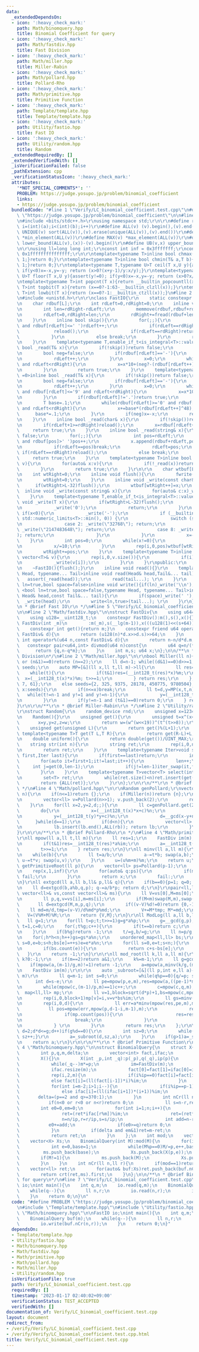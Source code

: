 ```yaml
---
data:
  _extendedDependsOn:
  - icon: ':heavy_check_mark:'
    path: Math/binomquery.hpp
    title: Binomial Coefficient for query
  - icon: ':heavy_check_mark:'
    path: Math/fastdiv.hpp
    title: Fast Division
  - icon: ':heavy_check_mark:'
    path: Math/miller.hpp
    title: Miller-Rabin
  - icon: ':heavy_check_mark:'
    path: Math/pollard.hpp
    title: Pollard-Rho
  - icon: ':heavy_check_mark:'
    path: Math/primitive.hpp
    title: Primitive Function
  - icon: ':heavy_check_mark:'
    path: Template/template.hpp
    title: Template/template.hpp
  - icon: ':heavy_check_mark:'
    path: Utility/fastio.hpp
    title: Fast IO
  - icon: ':heavy_check_mark:'
    path: Utility/random.hpp
    title: Random
  _extendedRequiredBy: []
  _extendedVerifiedWith: []
  _isVerificationFailed: false
  _pathExtension: cpp
  _verificationStatusIcon: ':heavy_check_mark:'
  attributes:
    '*NOT_SPECIAL_COMMENTS*': ''
    PROBLEM: https://judge.yosupo.jp/problem/binomial_coefficient
    links:
    - https://judge.yosupo.jp/problem/binomial_coefficient
  bundledCode: "#line 1 \"Verify/LC_binomial_coefficient.test.cpp\"\n#define PROBLEM\
    \ \"https://judge.yosupo.jp/problem/binomial_coefficient\"\n\n#line 1 \"Template/template.hpp\"\
    \n#include <bits/stdc++.h>\r\nusing namespace std;\r\n\r\n#define rep(i,a,b) for(int\
    \ i=(int)(a);i<(int)(b);i++)\r\n#define ALL(v) (v).begin(),(v).end()\r\n#define\
    \ UNIQUE(v) sort(ALL(v)),(v).erase(unique(ALL(v)),(v).end())\r\n#define MIN(v)\
    \ *min_element(ALL(v))\r\n#define MAX(v) *max_element(ALL(v))\r\n#define LB(v,x)\
    \ lower_bound(ALL(v),(x))-(v).begin()\r\n#define UB(v,x) upper_bound(ALL(v),(x))-(v).begin()\r\
    \n\r\nusing ll=long long int;\r\nconst int inf = 0x3fffffff;\r\nconst ll INF =\
    \ 0x1fffffffffffffff;\r\n\r\ntemplate<typename T>inline bool chmax(T& a,T b){if(a<b){a=b;return\
    \ 1;}return 0;}\r\ntemplate<typename T>inline bool chmin(T& a,T b){if(a>b){a=b;return\
    \ 1;}return 0;}\r\ntemplate<typename T,typename U>T ceil(T x,U y){assert(y!=0);\
    \ if(y<0)x=-x,y=-y; return (x>0?(x+y-1)/y:x/y);}\r\ntemplate<typename T,typename\
    \ U>T floor(T x,U y){assert(y!=0); if(y<0)x=-x,y=-y; return (x>0?x/y:(x-y+1)/y);}\r\
    \ntemplate<typename T>int popcnt(T x){return __builtin_popcountll(x);}\r\ntemplate<typename\
    \ T>int topbit(T x){return (x==0?-1:63-__builtin_clzll(x));}\r\ntemplate<typename\
    \ T>int lowbit(T x){return (x==0?-1:__builtin_ctzll(x));}\n#line 2 \"Utility/fastio.hpp\"\
    \n#include <unistd.h>\r\n\r\nclass FastIO{\r\n    static constexpr int L=1<<16;\r\
    \n    char rdbuf[L];\r\n    int rdLeft=0,rdRight=0;\r\n    inline void reload(){\r\
    \n        int len=rdRight-rdLeft;\r\n        memmove(rdbuf,rdbuf+rdLeft,len);\r\
    \n        rdLeft=0,rdRight=len;\r\n        rdRight+=fread(rdbuf+len,1,L-len,stdin);\r\
    \n    }\r\n    inline bool skip(){\r\n        for(;;){\r\n            while(rdLeft!=rdRight\
    \ and rdbuf[rdLeft]<=' ')rdLeft++;\r\n            if(rdLeft==rdRight){\r\n   \
    \             reload();\r\n                if(rdLeft==rdRight)return false;\r\n\
    \            }\r\n            else break;\r\n        }\r\n        return true;\r\
    \n    }\r\n    template<typename T,enable_if_t<is_integral<T>::value,int> =0>inline\
    \ bool _read(T& x){\r\n        if(!skip())return false;\r\n        if(rdLeft+20>=rdRight)reload();\r\
    \n        bool neg=false;\r\n        if(rdbuf[rdLeft]=='-'){\r\n            neg=true;\r\
    \n            rdLeft++;\r\n        }\r\n        x=0;\r\n        while(rdbuf[rdLeft]>='0'\
    \ and rdLeft<rdRight){\r\n            x=x*10+(neg?-(rdbuf[rdLeft++]^48):(rdbuf[rdLeft++]^48));\r\
    \n        }\r\n        return true;\r\n    }\r\n    template<typename T,enable_if_t<is_floating_point<T>::value,int>\
    \ =0>inline bool _read(T& x){\r\n        if(!skip())return false;\r\n        if(rdLeft+20>=rdRight)reload();\r\
    \n        bool neg=false;\r\n        if(rdbuf[rdLeft]=='-'){\r\n            neg=true;\r\
    \n            rdLeft++;\r\n        }\r\n        x=0;\r\n        while(rdbuf[rdLeft]>='0'\
    \ and rdbuf[rdLeft]<='9' and rdLeft<rdRight){\r\n            x=x*10+(rdbuf[rdLeft++]^48);\r\
    \n        }\r\n        if(rdbuf[rdLeft]!='.')return true;\r\n        rdLeft++;\r\
    \n        T base=.1;\r\n        while(rdbuf[rdLeft]>='0' and rdbuf[rdLeft]<='9'\
    \ and rdLeft<rdRight){\r\n            x+=base*(rdbuf[rdLeft++]^48);\r\n      \
    \      base*=.1;\r\n        }\r\n        if(neg)x=-x;\r\n        return true;\r\
    \n    }\r\n    inline bool _read(char& x){\r\n        if(!skip())return false;\r\
    \n        if(rdLeft+1>=rdRight)reload();\r\n        x=rdbuf[rdLeft++];\r\n   \
    \     return true;\r\n    }\r\n    inline bool _read(string& x){\r\n        if(!skip())return\
    \ false;\r\n        for(;;){\r\n            int pos=rdLeft;\r\n            while(pos<rdRight\
    \ and rdbuf[pos]>' ')pos++;\r\n            x.append(rdbuf+rdLeft,pos-rdLeft);\r\
    \n            if(rdLeft==pos)break;\r\n            rdLeft=pos;\r\n           \
    \ if(rdLeft==rdRight)reload();\r\n            else break;\r\n        }\r\n   \
    \     return true;\r\n    }\r\n    template<typename T>inline bool _read(vector<T>&\
    \ v){\r\n        for(auto& x:v){\r\n            if(!_read(x))return false;\r\n\
    \        }\r\n        return true;\r\n    }\r\n\r\n    char wtbuf[L],tmp[50];\r\
    \n    int wtRight=0;\r\n    inline void flush(){\r\n        fwrite(wtbuf,1,wtRight,stdout);\r\
    \n        wtRight=0;\r\n    }\r\n    inline void _write(const char& x){\r\n  \
    \      if(wtRight>L-32)flush();\r\n        wtbuf[wtRight++]=x;\r\n    }\r\n  \
    \  inline void _write(const string& x){\r\n        for(auto& c:x)_write(c);\r\n\
    \    }\r\n    template<typename T,enable_if_t<is_integral<T>::value,int> =0>inline\
    \ void _write(T x){\r\n        if(wtRight>L-32)flush();\r\n        if(x==0){\r\
    \n            _write('0');\r\n            return;\r\n        }\r\n        else\
    \ if(x<0){\r\n            _write('-');\r\n            if (__builtin_expect(x ==\
    \ std::numeric_limits<T>::min(), 0)) {\r\n                switch (sizeof(x)) {\r\
    \n                case 2: _write(\"32768\"); return;\r\n                case 4:\
    \ _write(\"2147483648\"); return;\r\n                case 8: _write(\"9223372036854775808\"\
    ); return;\r\n                }\r\n            }\r\n            x=-x;\r\n    \
    \    }\r\n        int pos=0;\r\n        while(x!=0){\r\n            tmp[pos++]=char((x%10)|48);\r\
    \n            x/=10;\r\n        }\r\n        rep(i,0,pos)wtbuf[wtRight+i]=tmp[pos-1-i];\r\
    \n        wtRight+=pos;\r\n    }\r\n    template<typename T>inline void _write(const\
    \ vector<T>& v){\r\n        rep(i,0,v.size()){\r\n            if(i)_write(' ');\r\
    \n            _write(v[i]);\r\n        }\r\n    }\r\npublic:\r\n    FastIO(){}\r\
    \n    ~FastIO(){flush();}\r\n    inline void read(){}\r\n    template <typename\
    \ Head, typename... Tail>inline void read(Head& head,Tail&... tail){\r\n     \
    \   assert(_read(head));\r\n        read(tail...); \r\n    }\r\n    template<bool\
    \ ln=true,bool space=false>inline void write(){if(ln)_write('\\n');}\r\n    template\
    \ <bool ln=true,bool space=false,typename Head, typename... Tail>inline void write(const\
    \ Head& head,const Tail&... tail){\r\n        if(space)_write(' ');\r\n      \
    \  _write(head);\r\n        write<ln,true>(tail...); \r\n    }\r\n};\r\n\r\n/**\r\
    \n * @brief Fast IO\r\n */\n#line 5 \"Verify/LC_binomial_coefficient.test.cpp\"\
    \n\n#line 2 \"Math/fastdiv.hpp\"\n\nstruct FastDiv{\n    using u64=uint64_t;\n\
    \    using u128=__uint128_t;\n    constexpr FastDiv():m(),s(),x(){}\n    constexpr\
    \ FastDiv(int _m)\n        :m(_m),s(__lg(m-1)),x(((u128(1)<<(s+64))+m-1)/m){}\n\
    \    constexpr int get(){return m;}\n    constexpr friend u64 operator/(u64 n,const\
    \ FastDiv& d){\n        return (u128(n)*d.x>>d.s)>>64;\n    }\n    constexpr friend\
    \ int operator%(u64 n,const FastDiv& d){\n        return n-n/d*d.m;\n    }\n \
    \   constexpr pair<u64,int> divmod(u64 n)const{\n        u64 q=n/(*this);\n  \
    \      return {q,n-q*m};\n    }\n    int m,s; u64 x;\n};\n\n/**\n * @brief Fast\
    \ Division\n*/\n#line 2 \"Math/miller.hpp\"\n\r\nbool Miller(ll n){\r\n    if(n<2\
    \ or (n&1)==0)return (n==2);\r\n    ll d=n-1; while((d&1)==0)d>>=1;\r\n    vector<ll>\
    \ seeds;\r\n    auto MP=[&](ll x,ll t,ll m)->ll{\r\n        ll res=1;\r\n    \
    \    while(t){\r\n            if(t&1)res=(__int128_t(res)*x)%m;\r\n          \
    \  x=(__int128_t(x)*x)%m; t>>=1;\r\n        } return res;\r\n    };\r\n    if(n<(1<<30))seeds={2,\
    \ 7, 61};\r\n    else seeds={2, 325, 9375, 28178, 450775, 9780504};\r\n    for(auto&\
    \ x:seeds){\r\n        if(n<=x)break;\r\n        ll t=d,y=MP(x,t,n);\r\n     \
    \   while(t!=n-1 and y!=1 and y!=n-1){\r\n            y=(__int128_t(y)*y)%n; t<<=1;\r\
    \n        }\r\n        if(y!=n-1 and (t&1)==0)return 0;\r\n    } return 1;\r\n\
    }\r\n\r\n/**\r\n * @brief Miller-Rabin\r\n */\n#line 2 \"Utility/random.hpp\"\n\
    \r\nstruct Random{\r\n    random_device rnd;\r\n    unsigned x=123456789,y=362436069,z=521288629,w=rnd();\r\
    \n    Random(){}\r\n    unsigned get(){\r\n        unsigned t=x^(x<<11);\r\n \
    \       x=y,y=z,z=w;\r\n        return w=(w^(w<<19))^(t^(t>>8));\r\n    }\r\n\
    \    unsigned get(unsigned L){\r\n        return get()%(L+1);\r\n    }\r\n   \
    \ template<typename T>T get(T L,T R){\r\n        return get(R-L)+L;\r\n    }\r\
    \n    double uniform(){\r\n        return double(get())/UINT_MAX;\r\n    }\r\n\
    \    string str(int n){\r\n        string ret;\r\n        rep(i,0,n)ret+=get('a','z');\r\
    \n        return ret;\r\n    }\r\n    template<typename Iter>void shuffle(Iter\
    \ first,Iter last){\r\n        if(first==last)return;\r\n        int len=1;\r\n\
    \        for(auto it=first+1;it!=last;it++){\r\n            len++;\r\n       \
    \     int j=get(0,len-1);\r\n            if(j!=len-1)iter_swap(it,first+j);\r\n\
    \        }\r\n    }\r\n    template<typename T>vector<T> select(int n,T L,T R){\r\
    \n        set<T> ret;\r\n        while(ret.size()<n)ret.insert(get(L,R));\r\n\
    \        return {ALL(ret)};\r\n    }\r\n};\r\n\r\n/**\r\n * @brief Random\r\n\
    \ */\n#line 4 \"Math/pollard.hpp\"\n\r\nRandom genPollard;\r\nvector<ll> Pollard(ll\
    \ n){\r\n    if(n<=1)return {};\r\n    if(Miller(n))return {n};\r\n    if((n&1)==0){\r\
    \n        vector<ll> v=Pollard(n>>1); v.push_back(2);\r\n        return v;\r\n\
    \    }\r\n    for(ll x=2,y=2,d;;){\r\n        ll c=genPollard.get(2LL,n-1);\r\n\
    \        do{\r\n            x=(__int128_t(x)*x+c)%n;\r\n            y=(__int128_t(y)*y+c)%n;\r\
    \n            y=(__int128_t(y)*y+c)%n;\r\n            d=__gcd(x-y+n,n);\r\n  \
    \      }while(d==1);\r\n        if(d<n){\r\n            vector<ll> lb=Pollard(d),rb=Pollard(n/d);\r\
    \n            lb.insert(lb.end(),ALL(rb)); return lb;\r\n        }\r\n    }\r\n\
    }\r\n\r\n/**\r\n * @brief Pollard-Rho\r\n */\n#line 4 \"Math/primitive.hpp\"\n\
    \r\nll mpow(ll a,ll t,ll m){\r\n    ll res=1;\r\n    FastDiv im(m);\r\n    while(t){\r\
    \n        if(t&1)res=__int128_t(res)*a%im;\r\n        a=__int128_t(a)*a%im;\r\n\
    \        t>>=1;\r\n    } return res;\r\n}\r\nll minv(ll a,ll m){\r\n    ll b=m,u=1,v=0;\r\
    \n    while(b){\r\n        ll t=a/b;\r\n        a-=t*b; swap(a,b);\r\n       \
    \ u-=t*v; swap(u,v);\r\n    }\r\n    u=(u%m+m)%m;\r\n    return u;\r\n}\r\nll\
    \ getPrimitiveRoot(ll p){\r\n    vector<ll> ps=Pollard(p-1);\r\n    sort(ALL(ps));\r\
    \n    rep(x,1,inf){\r\n        for(auto& q:ps){\r\n            if(mpow(x,(p-1)/q,p)==1)goto\
    \ fail;\r\n        }\r\n        return x;\r\n        fail:;\r\n    } assert(0);\r\
    \n}\r\nll extgcd(ll a,ll b,ll& p,ll& q){\r\n    if(b==0){p=1; q=0; return a;}\r\
    \n    ll d=extgcd(b,a%b,q,p); q-=a/b*p; return d;\r\n}\r\npair<ll,ll> crt(const\
    \ vector<ll>& vs,const vector<ll>& ms){\r\n    ll V=vs[0],M=ms[0];\r\n    rep(i,1,vs.size()){\r\
    \n        ll p,q,v=vs[i],m=ms[i];\r\n        if(M<m)swap(M,m),swap(V,v);\r\n \
    \       ll d=extgcd(M,m,p,q);\r\n        if((v-V)%d!=0)return {0,-1};\r\n    \
    \    ll md=m/d,tmp=(v-V)/d%md*p%md;\r\n        V+=M*tmp; M*=md;\r\n    }\r\n \
    \   V=(V%M+M)%M;\r\n    return {V,M};\r\n}\r\nll ModLog(ll a,ll b,ll p){\r\n \
    \   ll g=1;\r\n    for(ll t=p;t;t>>=1)g=g*a%p;\r\n    g=__gcd(g,p);\r\n    ll\
    \ t=1,c=0;\r\n    for(;t%g;c++){\r\n        if(t==b)return c;\r\n        t=t*a%p;\r\
    \n    }\r\n    if(b%g)return -1;\r\n    t/=g,b/=g;\r\n    ll n=p/g,h=0,gs=1;\r\
    \n    for(;h*h<n;h++)gs=gs*a%n;\r\n    unordered_map<ll,ll> bs;\r\n    for(ll\
    \ s=0,e=b;s<h;bs[e]=++s)e=e*a%n;\r\n    for(ll s=0,e=t;s<n;){\r\n        e=e*gs%n,s+=h;\r\
    \n        if(bs.count(e)){\r\n            return c+s-bs[e];\r\n        }\r\n \
    \   }\r\n    return -1;\r\n}\r\n\r\nll mod_root(ll k,ll a,ll m){\r\n    if(a==0)return\
    \ k?0:-1;\r\n    if(m==2)return a&1;\r\n    k%=m-1;\r\n    ll g=gcd(k,m-1);\r\n\
    \    if(mpow(a,(m-1)/g,m)!=1)return -1;\r\n    a=mpow(a,minv(k/g,(m-1)/g),m);\r\
    \n    FastDiv im(m);\r\n\r\n    auto _subroot=[&](ll p,int e,ll a)->ll{//x^(p^e)==a(mod\
    \ m)\r\n        ll q=m-1; int s=0;\r\n        while(q%p==0){q/=p; s++;}\r\n  \
    \      int d=s-e;\r\n        ll pe=mpow(p,e,m),res=mpow(a,((pe-1)*minv(q,pe)%pe*q+1)/pe,m),c=1;\r\
    \n        while(mpow(c,(m-1)/p,m)==1)c++;\r\n        c=mpow(c,q,m);\r\n      \
    \  map<ll,ll> mp;\r\n        ll v=1,block=sqrt(d*p)+1,bs=mpow(c,mpow(p,s-1,m-1)*block%(m-1),m);\r\
    \n        rep(i,0,block+1)mp[v]=i,v=v*bs%im;\r\n        ll gs=minv(mpow(c,mpow(p,s-1,m-1),m),m);\r\
    \n        rep(i,0,d){\r\n            ll err=a*minv(mpow(res,pe,m),m)%im;\r\n \
    \           ll pos=mpow(err,mpow(p,d-1-i,m-1),m);\r\n            rep(j,0,block+1){\r\
    \n                if(mp.count(pos)){\r\n                    res=res*mpow(c,(block*mp[pos]+j)*mpow(p,i,m-1)%(m-1),m)%im;\r\
    \n                    break;\r\n                }\r\n                pos=pos*gs%im;\r\
    \n            } \r\n        }\r\n        return res;\r\n    };\r\n\r\n    for(ll\
    \ d=2;d*d<=g;d++)if(g%d==0){\r\n        int sz=0;\r\n        while(g%d==0){g/=d;\
    \ sz++;}\r\n        a=_subroot(d,sz,a);\r\n    }\r\n    if(g>1)a=_subroot(g,1,a);\r\
    \n    return a;\r\n}\r\n\r\n/**\r\n * @brief Primitive Function\r\n */\n#line\
    \ 4 \"Math/binomquery.hpp\"\n\nstruct BinomialQuery{\n    struct X{ // for m=p^q\n\
    \        int p,q,m,delta;\n        vector<int> fact,ifac;\n        FastDiv im,ip;\n\
    \        X(){}\n        X(int _p,int _q):p(_p),q(_q),ip(p){\n            m=1;\n\
    \            while(_q--)m*=p;\n            im=FastDiv(m);\n            fact.resize(m);\n\
    \            ifac.resize(m);\n            fact[0]=fact[1]=ifac[0]=ifac[1]=1;\n\
    \            rep(i,2,m){\n                if(i%ip==0)fact[i]=fact[i-1];\n    \
    \            else fact[i]=(ll(fact[i-1])*i)%im;\n            }\n            ifac[m-1]=minv(fact[m-1],m);\n\
    \            for(int i=m-2;i>1;i--){\n                if(i%ip==p-1)ifac[i]=ifac[i+1];\n\
    \                else ifac[i]=(ll(ifac[i+1])*(i+1))%im;\n            }\n     \
    \       delta=(p==2 and q>=3?0:1);\n        }\n        int nCr(ll n,ll r){\n \
    \           if(n<0 or r<0 or n<r)return 0;\n            ll s=n-r,ret=1;\n    \
    \        int e0=0,em=0;\n            for(int i=1;n;i++){\n                ret=(ret*fact[n%m])%im;\n\
    \                ret=(ret*ifac[r%m])%im;\n                ret=(ret*ifac[s%m])%im;\n\
    \                n=n/ip,r=r/ip,s=s/ip;\n                int add=n-r-s;\n     \
    \           e0+=add;\n                if(e0>=q)return 0;\n                if(i>=q)em^=add;\n\
    \            }\n            if(delta and em&1)ret=m-ret;\n            ret=(ret*mpow(p,e0,m))%im;\n\
    \            return ret;\n        }\n    };\n    int mod;\n    vector<ll> ms;\n\
    \    vector<X> Xs;\n    BinomialQuery(int M):mod(M){\n        for(int p=2;p*p<=M;p++)if(M%p==0){\n\
    \            int e=0,base=1;\n            while(M%p==0)M/=p,e++,base*=p;\n   \
    \         ms.push_back(base);\n            Xs.push_back(X(p,e));\n        }\n\
    \        if(M!=1){\n            ms.push_back(M);\n            Xs.push_back(X(M,1));\n\
    \        }\n    }\n    int nCr(ll n,ll r){\n        if(mod==1)return 0;\n    \
    \    vector<ll> ret;\n        for(auto& buf:Xs)ret.push_back(buf.nCr(n,r));\n\
    \        return crt(ret,ms).first;\n    }\n};\n\n/**\n * @brief Binomial Coefficient\
    \ for query\n*/\n#line 7 \"Verify/LC_binomial_coefficient.test.cpp\"\n\nFastIO\
    \ io;\nint main(){\n    int q,m;\n    io.read(q,m);\n    BinomialQuery buf(m);\n\
    \    while(q--){\n        ll n,r;\n        io.read(n,r);\n        io.write(buf.nCr(n,r));\n\
    \    }\n    return 0;\n}\n"
  code: "#define PROBLEM \"https://judge.yosupo.jp/problem/binomial_coefficient\"\n\
    \n#include \"Template/template.hpp\"\n#include \"Utility/fastio.hpp\"\n\n#include\
    \ \"Math/binomquery.hpp\"\n\nFastIO io;\nint main(){\n    int q,m;\n    io.read(q,m);\n\
    \    BinomialQuery buf(m);\n    while(q--){\n        ll n,r;\n        io.read(n,r);\n\
    \        io.write(buf.nCr(n,r));\n    }\n    return 0;\n}"
  dependsOn:
  - Template/template.hpp
  - Utility/fastio.hpp
  - Math/binomquery.hpp
  - Math/fastdiv.hpp
  - Math/primitive.hpp
  - Math/pollard.hpp
  - Math/miller.hpp
  - Utility/random.hpp
  isVerificationFile: true
  path: Verify/LC_binomial_coefficient.test.cpp
  requiredBy: []
  timestamp: '2023-01-17 02:40:02+09:00'
  verificationStatus: TEST_ACCEPTED
  verifiedWith: []
documentation_of: Verify/LC_binomial_coefficient.test.cpp
layout: document
redirect_from:
- /verify/Verify/LC_binomial_coefficient.test.cpp
- /verify/Verify/LC_binomial_coefficient.test.cpp.html
title: Verify/LC_binomial_coefficient.test.cpp
---
```

